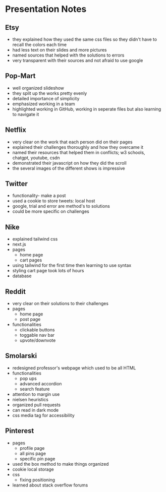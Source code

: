 # Presentation Notes

## Etsy
- they explained how they used the same css files so they didn't have to recall the colors each time
- had less text on their slides and more pictures
- named sources that helped with the solutions to errors
- very transparent with their sources and not afraid to use google

## Pop-Mart
- well organized slideshow
- they split up the works pretty evenly
- detailed importance of simplicity
- emphasized working in a team
- highlighted working in GitHub, working in seperate files but also learning to navigate it

## Netflix
- very clear on the work that each person did on their pages
- explained their challenges thoroughly and how they overcame it
- named their resources that helped them in conflicts; w3 schools, chatgpt, youtube, csdn
- demonstrated their javascript on how they did the scroll
- the several images of the different shows is impressive

## Twitter
- functionality- make a post
- used a cookie to store tweets: local host
- google, trial and error are method's to solutions
- could be more specific on challenges

## Nike
- explained tailwind css
- next.js
- pages
    - home page
    - cart pages
- using tailwind for the first time then learning to use syntax
- styling cart page took lots of hours
- database

## Reddit
- very clear on their solutions to their challenges
- pages
    - home page
    - post page
- functionalities 
    - clickable buttons
    - toggable nav bar
    - upvote/downvote

## Smolarski
- redesigned professor's webpage which used to be all HTML
- functionalities
    - pop ups
    - advanced accordion
    - search feature
- attention to margin use
- nielsen heuristics
- organized pull requests
- can read in dark mode
- css media tag for accessibility 

## Pinterest
- pages
    - profile page
    - all pins page
    - specific pin page
- used the box method to make things organized
- cookie local storage
- css
    - fixing positioning
- learned about stack overflow forums




